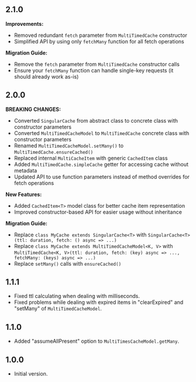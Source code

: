 ## 2.1.0

**Improvements:**
- Removed redundant `fetch` parameter from `MultiTimedCache` constructor
- Simplified API by using only `fetchMany` function for all fetch operations

**Migration Guide:**
- Remove the `fetch` parameter from `MultiTimedCache` constructor calls
- Ensure your `fetchMany` function can handle single-key requests (it should already work as-is)

## 2.0.0

**BREAKING CHANGES:**
- Converted `SingularCache` from abstract class to concrete class with constructor parameters
- Converted `MultiTimedCacheModel` to `MultiTimedCache` concrete class with constructor parameters
- Renamed `MultiTimedCacheModel.setMany()` to `MultiTimedCache.ensureCached()`
- Replaced internal `MultiCacheItem` with generic `CachedItem` class
- Added `MultiTimedCache.simpleCache` getter for accessing cache without metadata
- Updated API to use function parameters instead of method overrides for fetch operations

**New Features:**
- Added `CachedItem<T>` model class for better cache item representation
- Improved constructor-based API for easier usage without inheritance

**Migration Guide:**
- Replace `class MyCache extends SingularCache<T>` with `SingularCache<T>(ttl: duration, fetch: () async => ...)`
- Replace `class MyCache extends MultiTimedCacheModel<K, V>` with `MultiTimedCache<K, V>(ttl: duration, fetch: (key) async => ..., fetchMany: (keys) async => ...)`
- Replace `setMany()` calls with `ensureCached()`

## 1.1.1

- Fixed ttl calculating when dealing with milliseconds.
- Fixed problems while dealing with expired items in "clearExpired" and "setMany" of `MultiTimedCacheModel`.

## 1.1.0

- Added "assumeAllPresent" option to `MultiTimesCacheModel.getMany`.

## 1.0.0

- Initial version.
